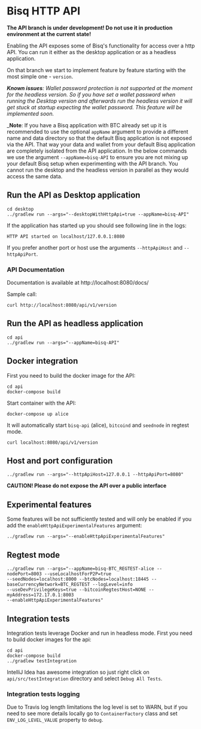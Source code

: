 # Bisq HTTP API

**The API branch is under development! 
Do not use it in production environment at the current state!**

Enabling the API exposes some of Bisq's functionality for access over a http API.
You can run it either as the desktop application or as a headless application.

On that branch we start to implement feature by feature starting with the most simple one - `version`.


_**Known issues**: Wallet password protection is not supported at the moment for the headless version. So if you have set 
 a wallet password when running the Desktop version and afterwards run the headless version it will get stuck at startup 
 expecting the wallet password. This feature will be implemented soon._

_**Note**: 
If you have a Bisq application with BTC already set up it is recommended to use the optional `appName` argument to 
provide a different name and data directory so that the default Bisq application is not exposed via the API. That way 
your data and wallet from your default Bisq application are completely isolated from the API application. In the below 
commands we use the argument `--appName=bisq-API` to ensure you are not mixing up your default Bisq setup when 
experimenting with the API branch. You cannot run the desktop and the headless version in parallel as they would access 
the same data.

## Run the API as Desktop application

    cd desktop
    ../gradlew run --args="--desktopWithHttpApi=true --appName=bisq-API"
    
If the application has started up you should see following line in the logs:

    HTTP API started on localhost/127.0.0.1:8080
    
If you prefer another port or host use the arguments `--httpApiHost` and `--httpApiPort`.

### API Documentation

Documentation is available at http://localhost:8080/docs/

Sample call:

    curl http://localhost:8080/api/v1/version

## Run the API as headless application

    cd api
    ../gradlew run --args="--appName=bisq-API"
    
## Docker integration

First you need to build the docker image for the API:

    cd api
    docker-compose build

Start container with the API:
    
    docker-compose up alice

It will automatically start `bisq-api` (alice), `bitcoind` and `seednode` in regtest mode.

    curl localhost:8080/api/v1/version

## Host and port configuration

    ../gradlew run --args="--httpApiHost=127.0.0.1 --httpApiPort=8080" 
    
**CAUTION! Please do not expose the API over a public interface**

## Experimental features

Some features will be not sufficiently tested and will only be enabled if you add the 
`enableHttpApiExperimentalFeatures` argument:

    ../gradlew run --args="--enableHttpApiExperimentalFeatures" 

## Regtest mode

    ../gradlew run --args="--appName=bisq-BTC_REGTEST-alice --nodePort=8003 --useLocalhostForP2P=true 
    --seedNodes=localhost:8000 --btcNodes=localhost:18445 --baseCurrencyNetwork=BTC_REGTEST --logLevel=info 
    --useDevPrivilegeKeys=true --bitcoinRegtestHost=NONE --myAddress=172.17.0.1:8003 
    --enableHttpApiExperimentalFeatures"

## Integration tests

Integration tests leverage Docker and run in headless mode. First you need to build docker images for the api:

    cd api
    docker-compose build
    ../gradlew testIntegration
    
IntelliJ Idea has awesome integration so just right click on `api/src/testIntegration` directory and select 
`Debug All Tests`.

### Integration tests logging

Due to Travis log length limitations the log level is set to WARN, but if you need to see more details locally
go to `ContainerFactory` class and set `ENV_LOG_LEVEL_VALUE` property to `debug`.
